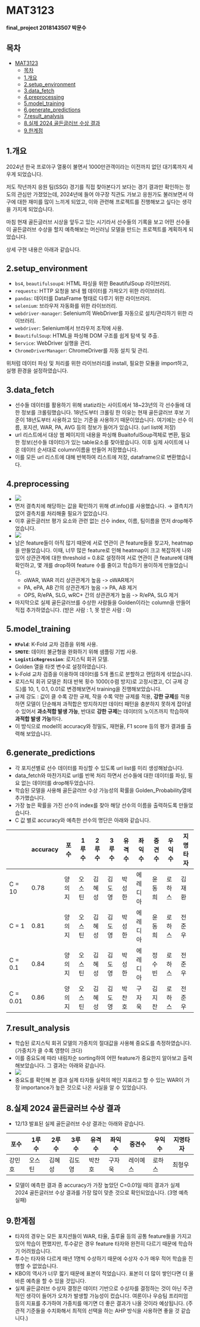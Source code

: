 # MAT3123

**final_project 2018143507 박문수** 

## 목차
- [MAT3123](#mat3123)
  - [목차](#목차)
  - [1.개요](#1개요)
  - [2.setup\_environment](#2setup_environment)
  - [3.data\_fetch](#3data_fetch)
  - [4.preprocessing](#4preprocessing)
  - [5.model\_training](#5model_training)
  - [6.generate\_predictions](#6generate_predictions)
  - [7.result\_analysis](#7result_analysis)
  - [8.실제 2024 골든글러브 수상 결과](#8실제-2024-골든글러브-수상-결과)
  - [9.한계점](#9한계점)
    
## 1.개요

2024년 한국 프로야구 열풍이 불면서 1000만관객이라는 이전까지 없던 대기록까지 세우게 되었습니다.

저도 작년까지 응원 팀(SSG) 경기를 직접 찾아본다기 보다는 경기 결과만 확인하는 정도의 관심만 가졌었는데, 2024년에 들어 야구장 직관도 가보고 응원가도 불러보면서 야구에 대한 재미를 많이 느끼게 되었고, 이와 관련해 프로젝트를 진행해보고 싶다는 생각을 가지게 되었습니다.

마침 현재 골든글러브 시상을 앞두고 있는 시기라서 선수들의 기록을 보고 어떤 선수들이 골든글러브 수상을 할지 예측해보는 머신러닝 모델을 만드는 프로젝트를 계획하게 되었습니다.

상세 구현 내용은 아래과 같습니다.

## 2.setup_environment

- `bs4`, `beautifulsoup4`: HTML 파싱을 위한 BeautifulSoup 라이브러리.
- `requests`: HTTP 요청을 보내 웹 데이터를 가져오기 위한 라이브러리.
- `pandas`: 데이터를 DataFrame 형태로 다루기 위한 라이브러리.
- `selenium`: 브라우저 자동화를 위한 라이브러리.
- `webdriver-manager`: Selenium의 WebDriver를 자동으로 설치/관리하기 위한 라이브러리.
- `webdriver`: Selenium에서 브라우저 조작에 사용.
- `BeautifulSoup`: HTML을 파싱해 DOM 구조를 쉽게 탐색 및 추출.
- `Service`: WebDriver 실행을 관리.
- `ChromeDriverManager`: ChromeDriver를 자동 설치 및 관리.

위처럼 데이터 파싱 및 처리를 위한 라이브러리를 install, 필요한 모듈을 import하고, 실행 환경을 설정하였습니다.

## 3.data_fetch

- 선수들 데이터를 활용하기 위해 statiz라는 사이트에서 18~23년의 각 선수들에 대한 정보를 크롤링했습니다.  18년도부터 크롤링 한 이유는 현재 골든글러브 후보 기준이 18년도부터 사용하고 있는 기준을 사용하기 때문이었습니다. 여기에는 선수 이름, 포지션, WAR, PA, AVG 등의 정보가 들어가 있습니다. (url list에 저장)
- url 리스트에서 대상 웹 페이지의 내용을 파싱해 BuaitofulSoup객체로 변환, 필요한 정보(선수들 데이터)가 있는 table요소를 찾아왔습니다. 이후 실제 사이트에 나온 데이터 순서대로 column이름을 만들어 저장했습니다.
- 이를 모든 url 리스트에 대해 반복하여 리스트에 저장, dataframe으로 변환했습니다.

## 4.preprocessing

- <img src = "images/img1.png">
- 먼저 결측치에 해당하는 값을 확인하기 위해 df.info()를 사용했습니다. → 결측치가 없어 결측치를 처리해줄 필요가 없었습니다.
- 이후 골든글러브 평가 요소와 관련 없는 선수 index, 이름, 팀이름을 먼저 drop해주었습니다.
- <img src = "images/img2.png">
- 남은 feature들이 아직 많기 때문에 서로 연관이 큰 feature들을 찾고자, heatmap을 만들었습니다. 이때, 너무 많은 feature로 인해 heatmap이 크고 복잡하게 나와있어 상관관계에 대한 threshold = 0.8로 설정하여 서로 연관이 큰 feature에 대해 확인하고, 몇 개를 drop하여 feature 수를 줄이고 학습하기 용이하게 만들었습니다.
    - oWAR, WAR 끼리 상관관계가 높음 -> oWAR제거
    - PA, ePA, AB 간의 상관관계가 높음 -> PA, AB 제거
    - OPS, R/ePA, SLG, wRC+ 간의 상관관계가 높음 -> R/ePA, SLG 제거
- 마지막으로 실제 골든글러브를 수상한 사람들을 Golden이라는 column을 만들어 직접 추가하였습니다. (받은 사람 : 1, 못 받은 사람 : 0)

## 5.model_training

- **`KFold`**: K-Fold 교차 검증을 위해 사용.
- **`SMOTE`**: 데이터 불균형을 완화하기 위해 샘플링 기법 사용.
- **`LogisticRegression`**: 로지스틱 회귀 모델.
- Golden 열을 타겟 변수로 설정하였습니다.
- k-Fold 교차 검증을 이용하여 데이터를 5개 폴드로 분할하고 랜덤하게 섞었습니다.
- 로지스틱 회귀 모델은 최대 반복 횟수 1000(수렴 방지)로 고정시켰고, C( 규제 강도)를 10, 1, 0.1, 0.01로 변경해보면서 training을 진행해보았습니다.
- 규제 강도 : 값이 클 수록 강한 규제, 작을 수록 약한 규제를 적용, **강한 규제**를 적용하면 모델이 단순해져 과적합은 방지하지만 데이터 패턴을 충분하지 못하게 잡아낼 수 있어서 **과소적합 발생 가능**, 반대로 **강한 규제**는 데이터의 노이즈까지 학습하여 **과적합 발생** **가능**하다.
- 이 방식으로 model의 accuracy와 정밀도, 재현율, F1 score 등의 평가 결과를 출력해 보았습니다.

## 6.generate_predictions

- 각 포지션별로 선수 데이터를 파싱할 수 있도록 url list를 미리 생성해놨습니다.
- data_fetch와 마찬가지로 url를 반복 처리 하면서 선수들에 대한 데이터를 파싱, 필요 없는 데이터를 drop해두었습니다.
- 학습된 모델을 사용해 골든글러브 수상 가능성의 확률을 Golden_Probability열에 추가했습니다.
- 가장 높은 확률을 가진 선수의 index를 찾아 해당 선수의 이름을 출력하도록 만들었습니다.
- C 값 별로 accuracy와 예측한 선수의 명단은 아래와 같습니다.

|          | accuracy | 포수   | 1루수  | 2루수  | 3루수  | 유격수 | 좌익수   | 중견수 | 우익수 | 지명타자 |
| -------- | -------- | ------ | ------ | ------ | ------ | ------ | -------- | ------ | ------ | -------- |
| C = 10   | 0.78     | 양의지 | 오스틴 | 김혜성 | 김도영 | 박성한 | 에레디아 | 윤동희 | 로하스 | 김재환   |
| C = 1    | 0.81     | 양의지 | 오스틴 | 김혜성 | 김도영 | 박성한 | 에레디아 | 윤동희 | 로하스 | 전준우   |
| C = 0.1  | 0.84     | 양의지 | 오스틴 | 김혜성 | 김도영 | 박성한 | 에레디아 | 정수빈 | 로하스 | 전준우   |
| C = 0.01 | 0.86     | 양의지 | 오스틴 | 김혜성 | 김도영 | 박찬호 | 구자욱   | 김지찬 | 로하스 | 전준우   |

## 7.result_analysis

- 학습된 로지스틱 회귀 모델의 가중치의 절대값을 사용해 중요도를 측정하였습니다. (가중치가 클 수록 영향이 크다)
- 이를 중요도에 따라 내림차순 sorting하여 어떤 feature가 중요한지 알아보고 출력해보았습니다. 그 결과는 아래와 같습니다.
- <img src = "images/img3.png">
- 중요도를 확인해 본 결과 실제 타자들 실력의 메인 지표라고 할 수 있는 WAR이 가장 importance가 높은 것으로 나온 사실을 알 수 있었습니다.

## 8.실제 2024 골든글러브 수상 결과

- 12/13 발표된 실제 골든글러브 수상 결과는 아래와 같습니다.

| 포수   | 1루수  | 2루수  | 3루수  | 유격수 | 좌익수 | 중견수   | 우익수 | 지명타자 |
| ------ | ------ | ------ | ------ | ------ | ------ | -------- | ------ | -------- |
| 강민호 | 오스틴 | 김혜성 | 김도영 | 박찬호 | 구자욱 | 레이예스 | 로하스 | 최형우   |
- 모델이 예측한 결과 중 accuracy가 가장 높았던 C=0.01일 때의 결과가 실제 2024 골든글러브 수상 결과를 가장 많이 맞춘 것으로 확인되었습니다. (3명 예측 실패)

## 9.한계점

- 타자의 경우는 모든 포지션들이 WAR, 타율, 출루율 등의 공통 feature들을 가지고 있어 학습이 편했지만, 투수같은 경우 feature 타자와 완전히 다르기 때문에 학습하기 어려웠습니다.
- 투수는 타자와 다르게 매년 1명씩 수상하기 때문에 수상자 수가 매우 적어 학습을 진행할 수 없었습니다.
- KBO의 역사가 너무 짧기 때문에 표본이 적었습니다. 표본이 더 많이 쌓인다면 더 올바른 예측을 할 수 있을 것입니다.
- 실제 골든글러브 수상자 결정은 데이터 기반으로 수상자를 결정하는 것이 아닌 주관적인 생각이 들어가 오차가 발생할 가능성이 컸습니다. 여론이나 우승팀 프리미엄 등의 지표를 추가하여 가중치를 매기면 더 좋은 결과가 나올 것이라 예상됩니다. (주관적 기준들을 수치화해서 최적의 선택을 하는 AHP 방식을 사용하면 좋을 것 같습니다.)
